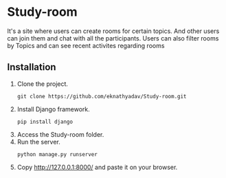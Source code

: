 # Study-room
It's a site where users can create rooms for certain topics. And other users can join them and chat with all the participants. Users can also filter rooms by Topics and can see recent activites regarding rooms

## Installation
1. Clone the project.
   ```
   git clone https://github.com/eknathyadav/Study-room.git
   ```
2. Install Django framework.
   ```
   pip install django
   ```
3. Access the Study-room folder.
4. Run the server.
   ```
   python manage.py runserver
   ```
5. Copy http://127.0.0.1:8000/ and paste it on your browser.


